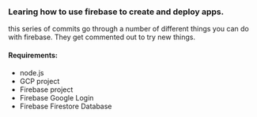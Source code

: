 ### Learing how to use firebase to create and deploy apps.

this series of commits go through a number of different things
you can do with firebase. They get commented out to try new things.

#### Requirements:
- node.js
- GCP project
- Firebase project
- Firebase Google Login
- Firebase Firestore Database